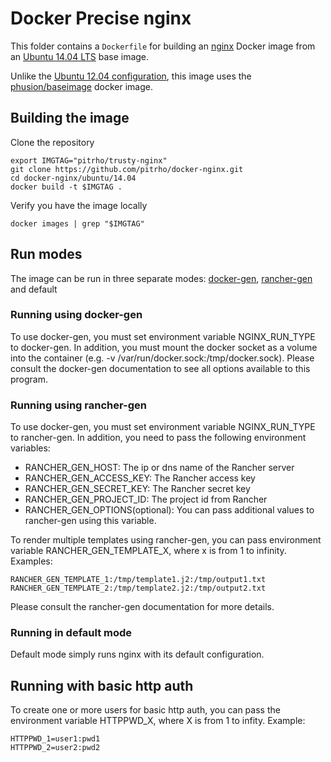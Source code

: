 # Docker Precise nginx
This folder contains a `Dockerfile` for building an [nginx](http://nginx.org/)
Docker image from an [Ubuntu 14.04 LTS](http://releases.ubuntu.com/trusty/)
base image.

Unlike the [Ubuntu 12.04 configuration](../12.04/README.md), this image uses
the [phusion/baseimage](https://github.com/phusion/baseimage-docker) docker
image.

## Building the image

Clone the repository

    export IMGTAG="pitrho/trusty-nginx"
    git clone https://github.com/pitrho/docker-nginx.git
    cd docker-nginx/ubuntu/14.04
    docker build -t $IMGTAG .

Verify you have the image locally

    docker images | grep "$IMGTAG"

## Run modes

The image can be run in three separate modes:
[docker-gen](https://github.com/jwilder/docker-gen),
[rancher-gen](https://github.com/pitrho/rancher-gen) and default

### Running using docker-gen
To use docker-gen, you must set environment variable NGINX_RUN_TYPE to
docker-gen. In addition, you must mount the docker socket as a volume into
the container (e.g. -v /var/run/docker.sock:/tmp/docker.sock). Please consult
the docker-gen documentation to see all options available to this program.

### Running using rancher-gen
To use docker-gen, you must set environment variable NGINX_RUN_TYPE to
rancher-gen. In addition, you need to pass the following environment variables:
  * RANCHER_GEN_HOST: The ip or dns name of the Rancher server
  * RANCHER_GEN_ACCESS_KEY: The Rancher access key
  * RANCHER_GEN_SECRET_KEY: The Rancher secret key
  * RANCHER_GEN_PROJECT_ID: The project id from Rancher
  * RANCHER_GEN_OPTIONS(optional): You can pass additional values to
    rancher-gen using this variable.

To render multiple templates using rancher-gen, you can pass environment
variable RANCHER_GEN_TEMPLATE_X, where x is from 1 to infinity. Examples:

    RANCHER_GEN_TEMPLATE_1:/tmp/template1.j2:/tmp/output1.txt
    RANCHER_GEN_TEMPLATE_2:/tmp/template2.j2:/tmp/output2.txt

Please consult the rancher-gen documentation for more details.

### Running in default mode
Default mode simply runs nginx with its default configuration.

## Running with basic http auth

To create one or more users for basic http auth, you can pass the environment
variable HTTPPWD_X, where X is from 1 to infity. Example:

    HTTPPWD_1=user1:pwd1
    HTTPPWD_2=user2:pwd2
